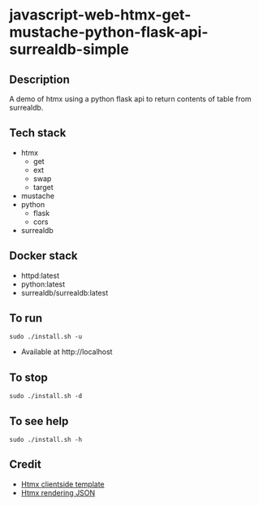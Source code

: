 # javascript-web-htmx-get-mustache-python-flask-api-surrealdb-simple

## Description
A demo of htmx using a python flask
api to return contents of table from
surrealdb.

## Tech stack
- htmx
    - get
    - ext
    - swap
    - target
- mustache
- python
    - flask
    - cors
- surrealdb

## Docker stack
- httpd:latest
- python:latest
- surrealdb/surrealdb:latest

## To run
`sudo ./install.sh -u`
- Available at http://localhost

## To stop
`sudo ./install.sh -d`

## To see help
`sudo ./install.sh -h`

## Credit
- [Htmx clientside template](https://htmx.org/extensions/client-side-templates/)
- [Htmx rendering JSON](https://marcus-obst.de/blog/htmx-json-handling)